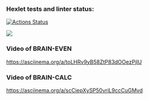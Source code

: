 ### Hexlet tests and linter status:
[![Actions Status](https://github.com/GregorKurkin/python-project-49/workflows/hexlet-check/badge.svg)](https://github.com/GregorKurkin/python-project-49/actions)

<a href="https://codeclimate.com/github/GregorKurkin/python-project-49/maintainability"><img src="https://api.codeclimate.com/v1/badges/402be1b0e2b3764baaf0/maintainability" /></a>

### Video of BRAIN-EVEN
https://asciinema.org/a/toLHRv9yB58ZtP83dOOezPjIU

### Video of BRAIN-CALC
https://asciinema.org/a/scCiepXySP50vriL9ccCuGMvd
